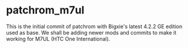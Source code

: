 patchrom_m7ul
=============

This is the initial commit of patchrom with Bigxie's latest 4.2.2 GE edition used as base. We shall be adding newer mods and commits to make it working for M7UL (HTC One International).
